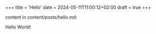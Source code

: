 +++
title = 'Hello'
date = 2024-05-11T11:00:12+02:00
draft = true
+++

content in content/posts/hello.md: 

Hello World!
